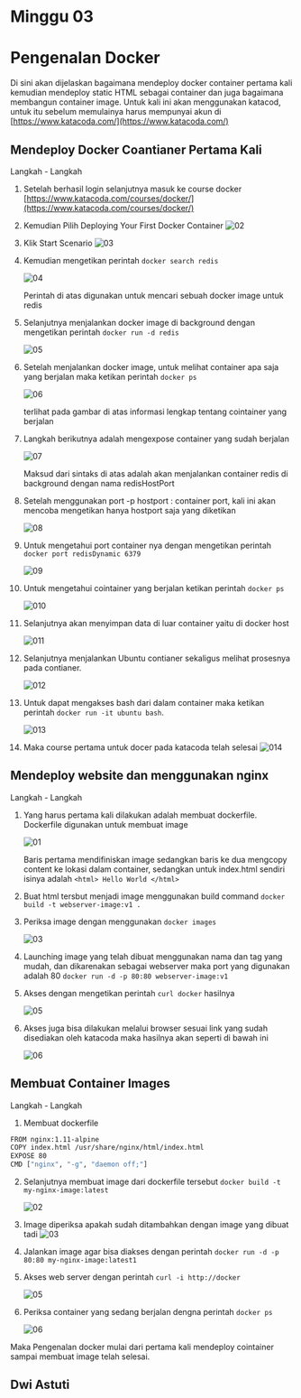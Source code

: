 # Minggu 03

# Pengenalan Docker

Di sini akan dijelaskan bagaimana mendeploy docker container pertama kali kemudian mendeploy static HTML sebagai container dan juga bagaimana membangun container image. Untuk kali ini akan menggunakan katacod, untuk itu sebelum memulainya harus mempunyai akun di [https://www.katacoda.com/](https://www.katacoda.com/) 

## Mendeploy Docker Coantianer Pertama Kali
Langkah - Langkah 

1. Setelah berhasil login selanjutnya masuk ke course docker [https://www.katacoda.com/courses/docker/](https://www.katacoda.com/courses/docker/)

2. Kemudian Pilih Deploying Your First Docker Container
   ![02](images/1.PNG)

3. Klik Start Scenario
   ![03](images/2.PNG)

4. Kemudian mengetikan perintah ```docker search redis```

   ![04](images/3.PNG)

   Perintah di atas digunakan untuk mencari sebuah docker image untuk redis

5. Selanjutnya menjalankan docker image di background dengan mengetikan perintah ```docker run -d redis```

   ![05](images/4.PNG)

6. Setelah menjalankan docker image, untuk melihat container apa saja yang berjalan maka ketikan perintah ```docker ps```

   ![06](images/5.PNG)

    terlihat pada gambar di atas informasi lengkap tentang cointainer yang berjalan

7. Langkah berikutnya adalah mengexpose container yang sudah berjalan  

   ![07](images/6.PNG)

    Maksud dari sintaks di atas adalah akan menjalankan container redis di background dengan nama redisHostPort

8. Setelah menggunakan port -p hostport : container port, kali ini akan mencoba mengetikan hanya hostport saja yang diketikan 

    ![08](images/7.PNG)

9. Untuk mengetahui port container nya dengan mengetikan perintah ```docker port redisDynamic 6379```

   ![09](images/8.PNG)

10. Untuk mengetahui cointainer yang berjalan ketikan perintah ```docker ps```

    ![010](images/9.PNG)

11. Selanjutnya akan menyimpan data di luar container yaitu di docker host

    ![011](images/10.PNG)

12. Selanjutnya menjalankan Ubuntu contianer sekaligus melihat prosesnya pada contianer.

    ![012](images/11.PNG)

13. Untuk dapat mengakses bash dari dalam container maka ketikan perintah ```docker run -it ubuntu bash```.
 
    ![013](images/12.PNG)

14. Maka course pertama untuk docer pada katacoda telah selesai
    ![014](images/congrats1.PNG)


## Mendeploy website dan menggunakan nginx

Langkah - Langkah 

1. Yang harus pertama kali dilakukan adalah membuat dockerfile. Dockerfile digunakan untuk membuat image 

    ![01](images/nginx_1.png)
    
    Baris pertama mendifiniskan image sedangkan baris ke dua mengcopy content ke lokasi dalam container, sedangkan untuk index.html sendiri isinya adalah ```<html> Hello World </html>``` 

2. Buat html tersbut menjadi image menggunakan build command
   ```docker build -t webserver-image:v1 .```
   
3. Periksa image dengan menggunakan ```docker images```

    ![03](images/nginx_2.png)

4. Launching image yang telah dibuat menggunakan nama dan tag yang mudah, dan dikarenakan sebagai webserver maka port yang digunakan adalah 80
   ```docker run -d -p 80:80 webserver-image:v1```

5. Akses dengan mengetikan perintah ```curl docker``` hasilnya
    
    ![05](images/nginx_3.png)

6. Akses juga bisa dilakukan melalui browser sesuai link yang sudah disediakan oleh katacoda maka hasilnya akan seperti di bawah ini
    
    ![06](images/nginx_4.png)

## Membuat Container Images

Langkah - Langkah 

1. Membuat dockerfile 
```bash
FROM nginx:1.11-alpine
COPY index.html /usr/share/nginx/html/index.html
EXPOSE 80
CMD ["nginx", "-g", "daemon off;"]
```

2. Selanjutnya membuat image dari dockerfile tersebut ```docker build -t my-nginx-image:latest```

    ![02](images/build_1.png)

3. Image diperiksa apakah sudah ditambahkan dengan image yang dibuat tadi 
    ![03](images/build_2.png)

4. Jalankan image agar bisa diakses dengan perintah ```docker run -d -p 80:80 my-nginx-image:latest1```

5. Akses web server dengan perintah ```curl -i http://docker```

    ![05](images/build_3.png)

6. Periksa container yang sedang berjalan dengna perintah ```docker ps```

    ![06](images/build_4.png)

Maka Pengenalan docker mulai dari pertama kali mendeploy cointainer sampai membuat image telah selesai.

## Dwi Astuti